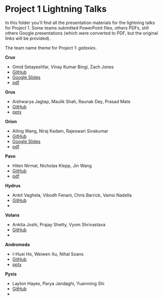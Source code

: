 # Project 1 Lightning Talks

In this folder you'll find all the presentation materials for the lightning
talks for Project 1. Some teams submitted PowerPoint files, others PDFs, still
others Google presentations (which were converted to PDF, but the original
links will be provided).

The team name theme for Project 1: *galaxies*.

**Crux**
 - Omid Setayeshfar, Vinay Kumar Bingi, Zach Jones
 - [GitHub](https://github.com/dsp-uga/team-crux-p1)
 - [Google Slides](https://docs.google.com/presentation/d/1LuggzibzWroXmW2Q6Aa9xcJW-YRasxE9diUC2C5qd_k/edit#slide=id.p)
 - [pdf](crux/p1.pdf)

**Grus**
 - Aishwarya Jagtap, Maulik Shah, Raunak Dey, Prasad Mate
 - [GitHub](https://github.com/dsp-uga/Project-1-Naive-Bayes-classification)
 - [pptx](grus/Team_gru.pptx)

**Orion**
 - Ailing Wang, Niraj Kadam, Rajeswari Sivakumar
 - [GitHub](https://github.com/dsp-uga/orion-p1)
 - [Google Slides](https://docs.google.com/presentation/d/1XUObdTc9FtbMzNPemr-ig2bymVBfehOYCP68ARRA088/edit)
 - [pdf](orion/p1.pdf)

**Pavo**
 - Hiten Nirmal, Nicholas Klepp, Jin Wang
 - [GitHub](https://github.com/dsp-uga/Team-Pavo-p1)
 - [pdf](pavo/Team-Pavo-p1.pdf)

**Hydrus**
 - Ankit Vaghela, Vibodh Fenani, Chris Barrick, Vamsi Nadella
 - [GitHub](https://github.com/dsp-uga/hydrus)
 -

**Volans**
 - Ankita Joshi, Prajay Shetty, Vyom Shrivastava
 - [GitHub](https://github.com/dsp-uga/volans-p1)
 -

**Andromeda**
 - I-Huei Ho, Weiwen Xu, Nihal Soans
 - [GitHub](https://github.com/dsp-uga/andromeda)
 - [pptx](andromeda/andromeda-p1.pptx)

**Pyxis**
 - Layton Hayes, Parya Jandaghi, Yuanming Shi
 - [GitHub](https://github.com/dsp-uga/Pyxis-p1)
 -
